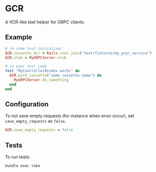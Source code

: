 # GCR

A VCR-like test helper for GRPC clients.

## Example

```ruby
# in some test initializer
GCR.cassette_dir = Rails.root.join("test/fixtures/my_grpc_service")
GCR.stub = MyGRPCServer.stub
```

```ruby
# in your test code
test "MyController#index works" do
  GCR.with_cassette("some cassette name") do
    MyGRPCServer.do_something
  end
end
```

## Configuration

To not save empty requests (for instance when error occur), set `save_empty_requests` as `false`.
```ruby
GCR.save_empty_requests = false
```

## Tests

To run tests:

```
bundle exec rake
```
